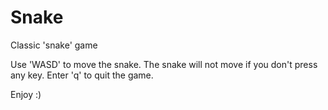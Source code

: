 # Snake
Classic 'snake' game

Use 'WASD' to move the snake. The snake will not move if you don't press any key.
Enter 'q' to quit the game.

Enjoy :)
